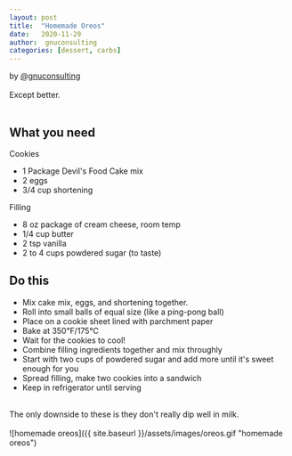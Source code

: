 ```yaml
---
layout: post
title:  "Homemade Oreos"
date:   2020-11-29
author:  gnuconsulting
categories: [dessert, carbs]
---
```

by [@gnuconsulting](https://twitter.com/gnuconsulting)<br/>
<br/>
Except better.<br/>
<br/>
## What you need
Cookies
* 1 Package Devil's Food Cake mix
* 2 eggs
* 3/4 cup shortening

Filling
* 8 oz package of cream cheese, room temp
* 1/4 cup butter
* 2 tsp vanilla
* 2 to 4 cups powdered sugar (to taste)

## Do this
* Mix cake mix, eggs, and shortening together.
* Roll into small balls of equal size (like a ping-pong ball)
* Place on a cookie sheet lined with parchment paper
* Bake at 350℉/175℃
* Wait for the cookies to cool!
* Combine filling ingredients together and mix throughly
* Start with two cups of powdered sugar and add more until it's sweet enough for you
* Spread filling, make two cookies into a sandwich
* Keep in refrigerator until serving
<br/>
The only downside to these is they don't really dip well in milk.
<br/>
<br/>
![homemade oreos]({{ site.baseurl }}/assets/images/oreos.gif "homemade oreos")

